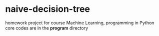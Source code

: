 # naive-decision-tree
homework project for course Machine Learning, programming in Python
core codes are in the **program** directory

